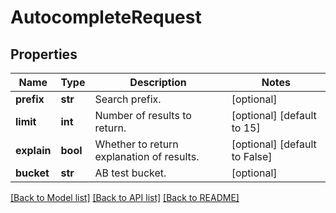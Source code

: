 # AutocompleteRequest

## Properties
Name | Type | Description | Notes
------------ | ------------- | ------------- | -------------
**prefix** | **str** | Search prefix. | [optional] 
**limit** | **int** | Number of results to return. | [optional] [default to 15]
**explain** | **bool** | Whether to return explanation of results. | [optional] [default to False]
**bucket** | **str** | AB test bucket. | [optional] 

[[Back to Model list]](../README.md#documentation-for-models) [[Back to API list]](../README.md#documentation-for-api-endpoints) [[Back to README]](../README.md)


